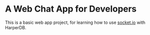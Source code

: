 # A Web Chat App for Developers

This is a basic web app project, for learning how to use [socket.io](https://socket.io) with HarperDB.
